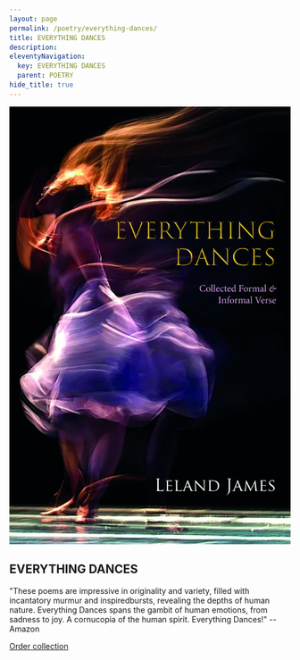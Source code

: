```yaml
---
layout: page
permalink: /poetry/everything-dances/
title: EVERYTHING DANCES
description: 
eleventyNavigation:
  key: EVERYTHING DANCES
  parent: POETRY
hide_title: true
---
```


<div class="container">
  <div class="image-container">
    <img src="/assets/img/everything-dances.jpg" alt="Everything Dances cover">
  </div>
  <div class="text-container">
    <h2>EVERYTHING DANCES</h2>
    <p>"These poems are impressive in originality and variety, filled with incantatory murmur and inspiredbursts, revealing the depths of human nature. Everything Dances spans the gambit of human emotions, from sadness to joy. A cornucopia of the human spirit. Everything Dances!" -- Amazon</p>
    <p><a href="https://www.amazon.com/Everything-Dances-collection-formal-informal/dp/8119654811">Order collection</a></p>
  </div>
</div>